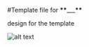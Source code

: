 #Template file for ****\*\*****\_\_\_****\*\*****

design for the template

![alt text](https://github.com/Tharangadev/template14/blob/main/design/desktop-design.jpg?raw=true "image title goes here")
